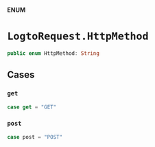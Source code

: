 **ENUM**

# `LogtoRequest.HttpMethod`

```swift
public enum HttpMethod: String
```

## Cases
### `get`

```swift
case get = "GET"
```

### `post`

```swift
case post = "POST"
```
